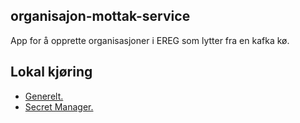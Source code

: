 ## organisajon-mottak-service
App for å opprette organisasjoner i EREG som lytter fra en kafka kø.

## Lokal kjøring
* [Generelt.](../../docs/local_general.md)
* [Secret Manager.](../../docs/local_secretmanager.md)
